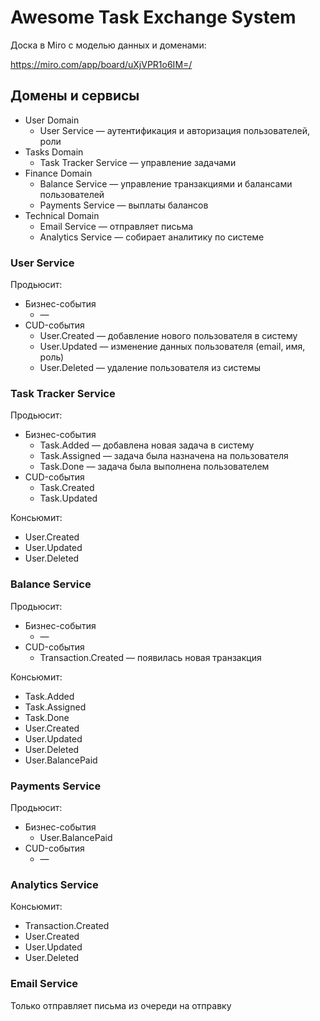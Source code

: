 # Awesome Task Exchange System 

Доска в Miro с моделью данных и доменами: 

https://miro.com/app/board/uXjVPR1o6IM=/

## Домены и сервисы
- User Domain
  - User Service — аутентификация и авторизация пользователей, роли
- Tasks Domain
  - Task Tracker Service — управление задачами
- Finance Domain
  - Balance Service — управление транзакциями и балансами пользователей
  - Payments Service — выплаты балансов
- Technical Domain
  - Email Service — отправляет письма
  - Analytics Service — собирает аналитику по системе

### User Service
Продьюсит:
- Бизнес-события
  - —
- CUD-события
  - User.Created — добавление нового пользователя в систему
  - User.Updated — изменение данных пользователя (email, имя, роль)
  - User.Deleted — удаление пользователя из системы

### Task Tracker Service
Продьюсит:
- Бизнес-события
  - Task.Added — добавлена новая задача в систему
  - Task.Assigned — задача была назначена на пользователя
  - Task.Done — задача была выполнена пользователем
- CUD-события
  - Task.Created
  - Task.Updated

Консьюмит:
  - User.Created
  - User.Updated
  - User.Deleted

### Balance Service
Продьюсит:
- Бизнес-события
  - —
- CUD-события
  - Transaction.Created — появилась новая транзакция

Консьюмит:
  - Task.Added
  - Task.Assigned
  - Task.Done
  - User.Created
  - User.Updated
  - User.Deleted
  - User.BalancePaid

### Payments Service
Продьюсит:
- Бизнес-события
  - User.BalancePaid
- CUD-события
  - —

### Analytics Service

Консьюмит:
  - Transaction.Created 
  - User.Created
  - User.Updated
  - User.Deleted
  

### Email Service

Только отправляет письма из очереди на отправку
